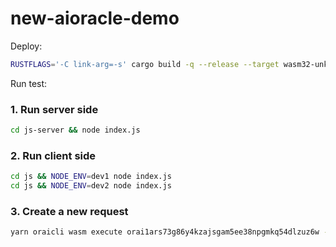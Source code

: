 # new-aioracle-demo

Deploy:

```bash
RUSTFLAGS='-C link-arg=-s' cargo build -q --release --target wasm32-unknown-unknown && wasm-opt -Os target/wasm32-unknown-unknown/release/merkle_proof_tree.wasm -o target/merkle_proof_tree.wasm
```

Run test:

### 1. Run server side

```bash
cd js-server && node index.js
```

### 2. Run client side

```bash
cd js && NODE_ENV=dev1 node index.js
cd js && NODE_ENV=dev2 node index.js
```

### 3. Create a new request

```bash
yarn oraicli wasm execute orai1ars73g86y4kzajsgam5ee38npgmkq54dlzuz6w --input '{"request":{"threshold":2}}'
```